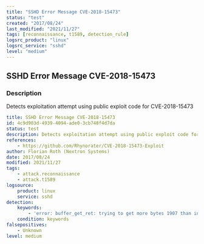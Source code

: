 ```yaml
---
title: "SSHD Error Message CVE-2018-15473"
status: "test"
created: "2017/08/24"
last_modified: "2021/11/27"
tags: [reconnaissance, t1589, detection_rule]
logsrc_product: "linux"
logsrc_service: "sshd"
level: "medium"
---
```


## SSHD Error Message CVE-2018-15473

### Description

Detects exploitation attempt using public exploit code for CVE-2018-15473

```yml
title: SSHD Error Message CVE-2018-15473
id: 4c9d903d-4939-4094-ade0-3cb748f4d7da
status: test
description: Detects exploitation attempt using public exploit code for CVE-2018-15473
references:
    - https://github.com/Rhynorater/CVE-2018-15473-Exploit
author: Florian Roth (Nextron Systems)
date: 2017/08/24
modified: 2021/11/27
tags:
    - attack.reconnaissance
    - attack.t1589
logsource:
    product: linux
    service: sshd
detection:
    keywords:
        - 'error: buffer_get_ret: trying to get more bytes 1907 than in buffer 308 [preauth]'
    condition: keywords
falsepositives:
    - Unknown
level: medium

```
